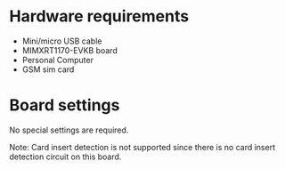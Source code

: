 Hardware requirements
=====================
- Mini/micro USB cable
- MIMXRT1170-EVKB board
- Personal Computer
- GSM sim card

Board settings
============
No special settings are required.

Note:
Card insert detection is not supported since there is no card insert detection circuit on this board.
